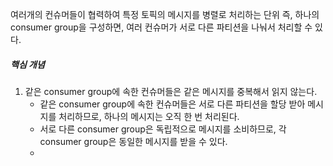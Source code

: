 
여러개의 컨슈머들이 협력하여 특정 토픽의 메시지를 병렬로 처리하는 단위
즉, 하나의 consumer group을 구성하면, 여러 컨슈머가 서로 다른 파티션을 나눠서 처리할 수 있다.


##### 핵심 개념

1. 같은 consumer group에 속한 컨슈머들은 같은 메시지를 중복해서 읽지 않는다.
	- 같은 consumer group에 속한 컨슈머들은 서로 다른 파티션을 할당 받아 메시지를 처리하므로, 하나의 메시지는 오직 한 번 처리된다.
	- 서로 다른 consumer group은 독립적으로 메시지를 소비하므로, 각 consumer group은 동일한 메시지를 받을 수 있다.
	- 